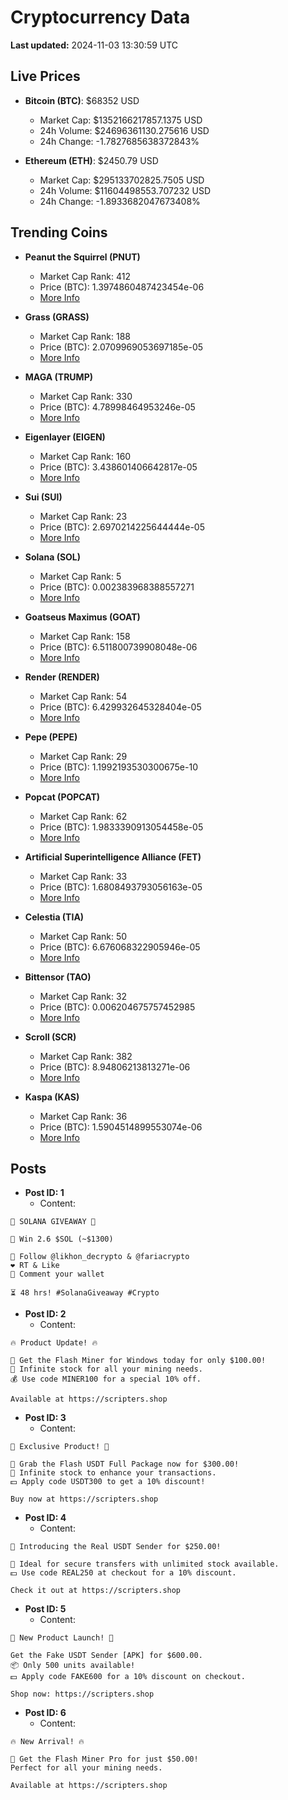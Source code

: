 # Cryptocurrency Data

**Last updated:** 2024-11-03 13:30:59 UTC

## Live Prices
- **Bitcoin (BTC)**: $68352 USD
  - Market Cap: $1352166217857.1375 USD
  - 24h Volume: $24696361130.275616 USD
  - 24h Change: -1.7827685638372843%

- **Ethereum (ETH)**: $2450.79 USD
  - Market Cap: $295133702825.7505 USD
  - 24h Volume: $11604498553.707232 USD
  - 24h Change: -1.8933682047673408%

## Trending Coins
- **Peanut the Squirrel (PNUT)**
  - Market Cap Rank: 412
  - Price (BTC): 1.3974860487423454e-06
  - [More Info](https://www.coingecko.com/en/coins/peanut-the-squirrel)

- **Grass (GRASS)**
  - Market Cap Rank: 188
  - Price (BTC): 2.0709969053697185e-05
  - [More Info](https://www.coingecko.com/en/coins/grass)

- **MAGA (TRUMP)**
  - Market Cap Rank: 330
  - Price (BTC): 4.78998464953246e-05
  - [More Info](https://www.coingecko.com/en/coins/maga)

- **Eigenlayer (EIGEN)**
  - Market Cap Rank: 160
  - Price (BTC): 3.438601406642817e-05
  - [More Info](https://www.coingecko.com/en/coins/eigenlayer)

- **Sui (SUI)**
  - Market Cap Rank: 23
  - Price (BTC): 2.6970214225644444e-05
  - [More Info](https://www.coingecko.com/en/coins/sui)

- **Solana (SOL)**
  - Market Cap Rank: 5
  - Price (BTC): 0.002383968388557271
  - [More Info](https://www.coingecko.com/en/coins/solana)

- **Goatseus Maximus (GOAT)**
  - Market Cap Rank: 158
  - Price (BTC): 6.511800739908048e-06
  - [More Info](https://www.coingecko.com/en/coins/goatseus-maximus)

- **Render (RENDER)**
  - Market Cap Rank: 54
  - Price (BTC): 6.429932645328404e-05
  - [More Info](https://www.coingecko.com/en/coins/render)

- **Pepe (PEPE)**
  - Market Cap Rank: 29
  - Price (BTC): 1.1992193530300675e-10
  - [More Info](https://www.coingecko.com/en/coins/pepe)

- **Popcat (POPCAT)**
  - Market Cap Rank: 62
  - Price (BTC): 1.9833390913054458e-05
  - [More Info](https://www.coingecko.com/en/coins/popcat)

- **Artificial Superintelligence Alliance (FET)**
  - Market Cap Rank: 33
  - Price (BTC): 1.6808493793056163e-05
  - [More Info](https://www.coingecko.com/en/coins/artificial-superintelligence-alliance)

- **Celestia (TIA)**
  - Market Cap Rank: 50
  - Price (BTC): 6.676068322905946e-05
  - [More Info](https://www.coingecko.com/en/coins/celestia)

- **Bittensor (TAO)**
  - Market Cap Rank: 32
  - Price (BTC): 0.006204675757452985
  - [More Info](https://www.coingecko.com/en/coins/bittensor)

- **Scroll (SCR)**
  - Market Cap Rank: 382
  - Price (BTC): 8.94806213813271e-06
  - [More Info](https://www.coingecko.com/en/coins/scroll)

- **Kaspa (KAS)**
  - Market Cap Rank: 36
  - Price (BTC): 1.5904514899553074e-06
  - [More Info](https://www.coingecko.com/en/coins/kaspa)

## Posts
- **Post ID: 1**
  - Content:
```
🚀 SOLANA GIVEAWAY 🚀

🎁 Win 2.6 $SOL (~$1300)

🤝 Follow @likhon_decrypto & @fariacrypto
❤️ RT & Like
💬 Comment your wallet

⏳ 48 hrs! #SolanaGiveaway #Crypto
```

- **Post ID: 2**
  - Content:
```
🔥 Product Update! 🔥

🚀 Get the Flash Miner for Windows today for only $100.00!
🔋 Infinite stock for all your mining needs.
💰 Use code MINER100 for a special 10% off.

Available at https://scripters.shop
```

- **Post ID: 3**
  - Content:
```
🎁 Exclusive Product! 🎁

💸 Grab the Flash USDT Full Package now for $300.00!
🎉 Infinite stock to enhance your transactions.
💵 Apply code USDT300 to get a 10% discount!

Buy now at https://scripters.shop
```

- **Post ID: 4**
  - Content:
```
💎 Introducing the Real USDT Sender for $250.00!

💼 Ideal for secure transfers with unlimited stock available.
💵 Use code REAL250 at checkout for a 10% discount.

Check it out at https://scripters.shop
```

- **Post ID: 5**
  - Content:
```
🚀 New Product Launch! 🚀

Get the Fake USDT Sender [APK] for $600.00.
📦 Only 500 units available!
💵 Apply code FAKE600 for a 10% discount on checkout.

Shop now: https://scripters.shop
```

- **Post ID: 6**
  - Content:
```
🔥 New Arrival! 🔥

💸 Get the Flash Miner Pro for just $50.00!
Perfect for all your mining needs.

Available at https://scripters.shop
```

